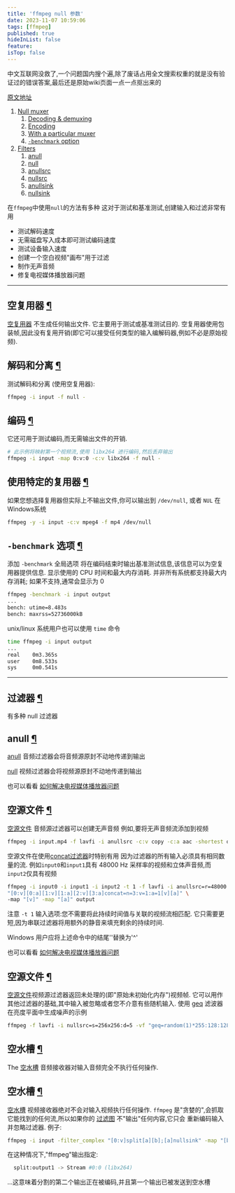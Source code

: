 ```yaml
---
title: 'ffmpeg null 参数'
date: 2023-11-07 10:59:06
tags: [ffmpeg]
published: true
hideInList: false
feature: 
isTop: false
---
```

中文互联网没救了,一个问题国内搜个遍,除了废话占用全文搜索权重的就是没有验证过的错误答案,最后还是原始wiki页面一点一点抠出来的

<!-- more -->

[原文地址](https://trac.ffmpeg.org/wiki/Null)

1.  [Null muxer](https://trac.ffmpeg.org/wiki/Null#Nullmuxer)
    1.  [Decoding & demuxing](https://trac.ffmpeg.org/wiki/Null#Decodingdemuxing)
    2.  [Encoding](https://trac.ffmpeg.org/wiki/Null#Encoding)
    3.  [With a particular muxer](https://trac.ffmpeg.org/wiki/Null#Withaparticularmuxer)
    4.  [`-benchmark` option](https://trac.ffmpeg.org/wiki/Null#a-benchmarkoption)
2.  [Filters](https://trac.ffmpeg.org/wiki/Null#Filters)
    1.  [anull](https://trac.ffmpeg.org/wiki/Null#anull)
    2.  [null](https://trac.ffmpeg.org/wiki/Null#null)
    3.  [anullsrc](https://trac.ffmpeg.org/wiki/Null#anullsrc)
    4.  [nullsrc](https://trac.ffmpeg.org/wiki/Null#nullsrc)
    5.  [anullsink](https://trac.ffmpeg.org/wiki/Null#anullsink)
    6.  [nullsink](https://trac.ffmpeg.org/wiki/Null#nullsink)

在`ffmpeg`中使用`null`的方法有多种
这对于测试和基准测试,创建输入和过滤非常有用

+ 测试解码速度
+ 无需磁盘写入成本即可测试编码速度
+ 测试设备输入速度
+ 创建一个空白视频"画布"用于过滤
+ 制作无声音频
+ 修复电视媒体播放器问题

___

## 空复用器 [¶](https://trac.ffmpeg.org/wiki/Null#Nullmuxer "链接到这一节")

[空复用器](https://ffmpeg.org/ffmpeg-formats.html#null) 不生成任何输出文件. 它主要用于测试或基准测试目的. 空复用器使用包装帧,因此没有复用开销(即它可以接受任何类型的输入编解码器,例如不必是原始视频).
## 解码和分离 [¶](https://trac.ffmpeg.org/wiki/Null#Decodingdemuxing "链接到这一节")

测试解码和分离 (使用空复用器):

```bash
ffmpeg -i input -f null -
```

## 编码 [¶](https://trac.ffmpeg.org/wiki/Null#Encoding "链接到这一节")

它还可用于测试编码,而无需输出文件的开销. 

```bash
# 此示例将映射第一个视频流,使用 libx264 进行编码,然后丢弃输出
ffmpeg -i input -map 0:v:0 -c:v libx264 -f null -
```

## 使用特定的复用器 [¶](https://trac.ffmpeg.org/wiki/Null#Withaparticularmuxer "链接到这一节")

如果您想选择复用器但实际上不输出文件,你可以输出到 `/dev/null`, 或者 `NUL` 在Windows系统

```bash
ffmpeg -y -i input -c:v mpeg4 -f mp4 /dev/null
```

## `-benchmark` 选项 [¶](https://trac.ffmpeg.org/wiki/Null#a-benchmarkoption "链接到这一节")

添加 `-benchmark` 全局选项 将在编码结束时输出基准测试信息,该信息可以为空复用器提供信息. 显示使用的 CPU 时间和最大内存消耗. 并非所有系统都支持最大内存消耗; 如果不支持,通常会显示为 0

```bash
ffmpeg -benchmark -i input output
...
bench: utime=8.483s
bench: maxrss=52736000kB
```

unix/linux 系统用户也可以使用 `time` 命令

```bash
time ffmpeg -i input output
...
real    0m3.365s
user    0m8.533s
sys     0m0.541s
```
___

## 过滤器 [¶](https://trac.ffmpeg.org/wiki/Null#Filters "链接到这一节")

有多种 null 过滤器

## anull [¶](https://trac.ffmpeg.org/wiki/Null#anull "链接到这一节")

[anull](https://ffmpeg.org/ffmpeg-filters.html#anull) 音频过滤器会将音频源原封不动地传递到输出

[null](https://ffmpeg.org/ffmpeg-filters.html#null) 视频过滤器会将视频源原封不动地传递到输出

也可以看看 [如何解决电视媒体播放器问题](https://trac.ffmpeg.org/wiki/HowToFixTvPlaybackIssues)

## 空源文件 [¶](https://trac.ffmpeg.org/wiki/Null#anullsrc "链接到这一节")

[空源文件](https://ffmpeg.org/ffmpeg-filters.html#anullsrc) 音频源过滤器可以创建无声音频 例如,要将无声音频流添加到视频

```bash
ffmpeg -i input.mp4 -f lavfi -i anullsrc -c:v copy -c:a aac -shortest output.mp4
```

空源文件在使用[concat过滤器](https://ffmpeg.org/ffmpeg-filters.html#concat)时特别有用 因为过滤器的所有输入必须具有相同数量的流. 例如`input0`和`input1`具有 48000 Hz 采样率的视频和立体声音频,而`input2`仅具有视频

```bash
ffmpeg -i input0 -i input1 -i input2 -t 1 -f lavfi -i anullsrc=r=48000:cl=stereo -filter_complex \
"[0:v][0:a][1:v][1:a][2:v][3:a]concat=n=3:v=1:a=1[v][a]" \
-map "[v]" -map "[a]" output
```

注意 `-t 1` 输入选项:您不需要将此持续时间值与关联的视频流相匹配. 它只需要更短,因为串联过滤器将用额外的静音来填充剩余的持续时间.

Windows 用户应将上述命令中的结尾'\'替换为'^'

也可以看看 [如何解决电视媒体播放器问题](https://trac.ffmpeg.org/wiki/HowToFixTvPlaybackIssues)

## 空源文件 [¶](https://trac.ffmpeg.org/wiki/Null#nullsrc "链接到这一节")

[空源文件](https://ffmpeg.org/ffmpeg-filters.html#nullsrc)视频源过滤器返回未处理的(即"原始未初始化内存")视频帧. 它可以用作其他过滤器的基础,其中输入被忽略或者您不介意有些随机输入. 使用 [geq](https://ffmpeg.org/ffmpeg-filters.html#geq) 滤波器在亮度平面中生成噪声的示例

```bash
ffmpeg -f lavfi -i nullsrc=s=256x256:d=5 -vf "geq=random(1)*255:128:128" output
```

## 空水槽 [¶](https://trac.ffmpeg.org/wiki/Null#anullsink "链接到这一节")

The [空水槽](https://ffmpeg.org/ffmpeg-filters.html#anullsink) 音频接收器对输入音频完全不执行任何操作.

## 空水槽 [¶](https://trac.ffmpeg.org/wiki/Null#nullsink "链接到这一节")

[空水槽](https://ffmpeg.org/ffmpeg-filters.html#nullsink) 视频接收器绝对不会对输入视频执行任何操作. `ffmpeg` 是"贪婪的",会抓取它能找到的任何流,所以如果你的 [过滤图](https://ffmpeg.org/ffmpeg-filters.html#Filtergraph-syntax) 不"输出"任何内容,它只会 重新编码输入并忽略过滤器. 例子:

```bash
ffmpeg -i input -filter_complex "[0:v]split[a][b];[a]nullsink" -map "[b]" output.mkv
```

在这种情况下,"ffmpeg"输出指定:

```bash
  split:output1 -> Stream #0:0 (libx264)
```

...这意味着分割的第二个输出正在被编码,并且第一个输出已被发送到空水槽